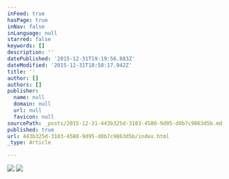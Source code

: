 ```yaml
---
inFeed: true
hasPage: true
inNav: false
inLanguage: null
starred: false
keywords: []
description: ''
datePublished: '2015-12-31T19:19:56.883Z'
dateModified: '2015-12-31T18:58:17.942Z'
title: ''
author: []
authors: []
publisher:
  name: null
  domain: null
  url: null
  favicon: null
sourcePath: _posts/2015-12-31-443b325d-3103-4580-9d95-d8b7c9863d5b.md
published: true
url: 443b325d-3103-4580-9d95-d8b7c9863d5b/index.html
_type: Article

---
```

![](https://the-grid-user-content.s3-us-west-2.amazonaws.com/28053a2b-3745-4e07-b826-6b65aec92540.jpg)
![](https://the-grid-user-content.s3-us-west-2.amazonaws.com/cfad4d0f-5b41-457a-a67d-260f15a5cbde.jpg)
